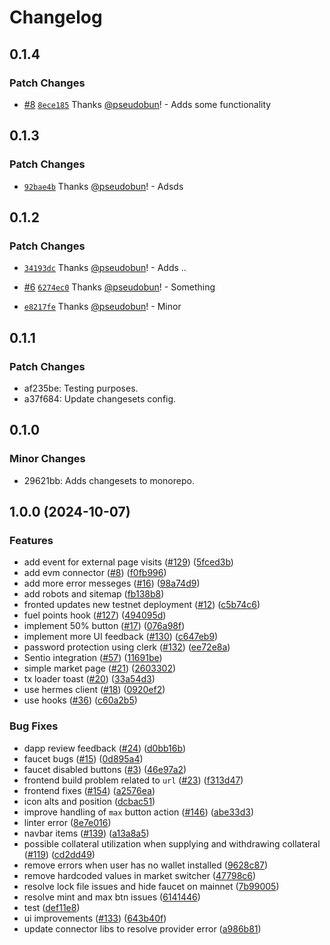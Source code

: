 # Changelog

## 0.1.4

### Patch Changes

- [#8](https://github.com/pseudobun/swaylend-monorepo/pull/8) [`8ece185`](https://github.com/pseudobun/swaylend-monorepo/commit/8ece1859eff80e0c3dddb5b4ca6a1442b2e2d6de) Thanks [@pseudobun](https://github.com/pseudobun)! - Adds some functionality

## 0.1.3

### Patch Changes

- [`92bae4b`](https://github.com/pseudobun/swaylend-monorepo/commit/92bae4bdd84386f69ef51c2556cd2481c60eb0c9) Thanks [@pseudobun](https://github.com/pseudobun)! - Adsds

## 0.1.2

### Patch Changes

- [`34193dc`](https://github.com/pseudobun/swaylend-monorepo/commit/34193dc0db3adb6c0a2fb194e500d38527a14571) Thanks [@pseudobun](https://github.com/pseudobun)! - Adds ..

- [#6](https://github.com/pseudobun/swaylend-monorepo/pull/6) [`6274ec0`](https://github.com/pseudobun/swaylend-monorepo/commit/6274ec0c02f85d6eb74fb007d31e69ea9c8bda33) Thanks [@pseudobun](https://github.com/pseudobun)! - Something

- [`e8217fe`](https://github.com/pseudobun/swaylend-monorepo/commit/e8217fe7f0b3033596e3a3c0804b2f12cac84c9a) Thanks [@pseudobun](https://github.com/pseudobun)! - Minor

## 0.1.1

### Patch Changes

- af235be: Testing purposes.
- a37f684: Update changesets config.

## 0.1.0

### Minor Changes

- 29621bb: Adds changesets to monorepo.

## 1.0.0 (2024-10-07)

### Features

- add event for external page visits ([#129](https://github.com/pseudobun/swaylend-monorepo/issues/129)) ([5fced3b](https://github.com/pseudobun/swaylend-monorepo/commit/5fced3bffadda476270447b80f1286b17d1fb0fb))
- add evm connector ([#8](https://github.com/pseudobun/swaylend-monorepo/issues/8)) ([f0fb996](https://github.com/pseudobun/swaylend-monorepo/commit/f0fb996b7d85f892b2632df32da79ce7439bb553))
- add more error messeges ([#16](https://github.com/pseudobun/swaylend-monorepo/issues/16)) ([98a74d9](https://github.com/pseudobun/swaylend-monorepo/commit/98a74d946aefea1aa07193d334d1d357646ce25f))
- add robots and sitemap ([fb138b8](https://github.com/pseudobun/swaylend-monorepo/commit/fb138b806cf3001b3777ca1e6adfd03144a2bfb4))
- fronted updates new testnet deployment ([#12](https://github.com/pseudobun/swaylend-monorepo/issues/12)) ([c5b74c6](https://github.com/pseudobun/swaylend-monorepo/commit/c5b74c69239b38e181c6aed1d530cad353111c94))
- fuel points hook ([#127](https://github.com/pseudobun/swaylend-monorepo/issues/127)) ([494095d](https://github.com/pseudobun/swaylend-monorepo/commit/494095d697011149b419154b55650bf7a232ee7c))
- implement 50% button ([#17](https://github.com/pseudobun/swaylend-monorepo/issues/17)) ([076a98f](https://github.com/pseudobun/swaylend-monorepo/commit/076a98f0fe00680694dff03a7f95875d1da6bd59))
- implement more UI feedback ([#130](https://github.com/pseudobun/swaylend-monorepo/issues/130)) ([c647eb9](https://github.com/pseudobun/swaylend-monorepo/commit/c647eb9beca96e48645b2c0bf9af6004073a9e7d))
- password protection using clerk ([#132](https://github.com/pseudobun/swaylend-monorepo/issues/132)) ([ee72e8a](https://github.com/pseudobun/swaylend-monorepo/commit/ee72e8a4739ba4a02c303897ed23311d76a43e7f))
- Sentio integration ([#57](https://github.com/pseudobun/swaylend-monorepo/issues/57)) ([11691be](https://github.com/pseudobun/swaylend-monorepo/commit/11691beddc3f88122e44861b043a1d755cfce4f5))
- simple market page ([#21](https://github.com/pseudobun/swaylend-monorepo/issues/21)) ([2603302](https://github.com/pseudobun/swaylend-monorepo/commit/2603302a27df0838126293ffb34f6ae3fc07e811))
- tx loader toast ([#20](https://github.com/pseudobun/swaylend-monorepo/issues/20)) ([33a54d3](https://github.com/pseudobun/swaylend-monorepo/commit/33a54d38099cc3383cd58887ca3603505f50ad66))
- use hermes client ([#18](https://github.com/pseudobun/swaylend-monorepo/issues/18)) ([0920ef2](https://github.com/pseudobun/swaylend-monorepo/commit/0920ef2f79f343917fa873a6d68be9c792827ffb))
- use hooks ([#36](https://github.com/pseudobun/swaylend-monorepo/issues/36)) ([c60a2b5](https://github.com/pseudobun/swaylend-monorepo/commit/c60a2b5ea38f93713d27af1fa34f9441f922459d))

### Bug Fixes

- dapp review feedback ([#24](https://github.com/pseudobun/swaylend-monorepo/issues/24)) ([d0bb16b](https://github.com/pseudobun/swaylend-monorepo/commit/d0bb16b76af43ac072cbd867af8609dedda2dbef))
- faucet bugs ([#15](https://github.com/pseudobun/swaylend-monorepo/issues/15)) ([0d895a4](https://github.com/pseudobun/swaylend-monorepo/commit/0d895a413fcd0e7bb8c3f338b6325aa7da7e6135))
- faucet disabled buttons ([#3](https://github.com/pseudobun/swaylend-monorepo/issues/3)) ([46e97a2](https://github.com/pseudobun/swaylend-monorepo/commit/46e97a210e799c872b65f05ffde3d70718688f8e))
- frontend build problem related to `url` ([#23](https://github.com/pseudobun/swaylend-monorepo/issues/23)) ([f313d47](https://github.com/pseudobun/swaylend-monorepo/commit/f313d47f651ad9ec9732358d30c8ad7fd3730fa6))
- frontend fixes ([#154](https://github.com/pseudobun/swaylend-monorepo/issues/154)) ([a2576ea](https://github.com/pseudobun/swaylend-monorepo/commit/a2576eaa6f3e87670eed3c94261950abe379195f))
- icon alts and position ([dcbac51](https://github.com/pseudobun/swaylend-monorepo/commit/dcbac5125cb5987e42437754df24b255c5633e6a))
- improve handling of `max` button action ([#146](https://github.com/pseudobun/swaylend-monorepo/issues/146)) ([abe33d3](https://github.com/pseudobun/swaylend-monorepo/commit/abe33d3e9c0741680932ae54f92f23ede1ae0124))
- linter error ([8e7e016](https://github.com/pseudobun/swaylend-monorepo/commit/8e7e016bc93c043972cc0e097fa97207c44ca472))
- navbar items ([#139](https://github.com/pseudobun/swaylend-monorepo/issues/139)) ([a13a8a5](https://github.com/pseudobun/swaylend-monorepo/commit/a13a8a5f3c2da8a794507eba1faf376b1efdf097))
- possible collateral utilization when supplying and withdrawing collateral ([#119](https://github.com/pseudobun/swaylend-monorepo/issues/119)) ([cd2dd49](https://github.com/pseudobun/swaylend-monorepo/commit/cd2dd49e35eee42bd4d92157e68d80cbe352f065))
- remove errors when user has no wallet installed ([9628c87](https://github.com/pseudobun/swaylend-monorepo/commit/9628c87947ae6eca6e850ac9a85e3e7ab88d0768))
- remove hardcoded values in market switcher ([47798c6](https://github.com/pseudobun/swaylend-monorepo/commit/47798c6c89f139c0d9da22d4da99c1bffb845cad))
- resolve lock file issues and hide faucet on mainnet ([7b99005](https://github.com/pseudobun/swaylend-monorepo/commit/7b990057b256e9853abb9e2f80fa40887b1babbe))
- resolve mint and max btn issues ([6141446](https://github.com/pseudobun/swaylend-monorepo/commit/614144641d8628e3df1181878bf5c60d9c6881c4))
- test ([def11e8](https://github.com/pseudobun/swaylend-monorepo/commit/def11e86391313ee3b4f1c016c50d302aa9a5634))
- ui improvements ([#133](https://github.com/pseudobun/swaylend-monorepo/issues/133)) ([643b40f](https://github.com/pseudobun/swaylend-monorepo/commit/643b40f3194a0f6ae6a07e70852d7080eaf41e6a))
- update connector libs to resolve provider error ([a986b81](https://github.com/pseudobun/swaylend-monorepo/commit/a986b81419b38fb2780f1a116e0b25e31bba8fbd))
